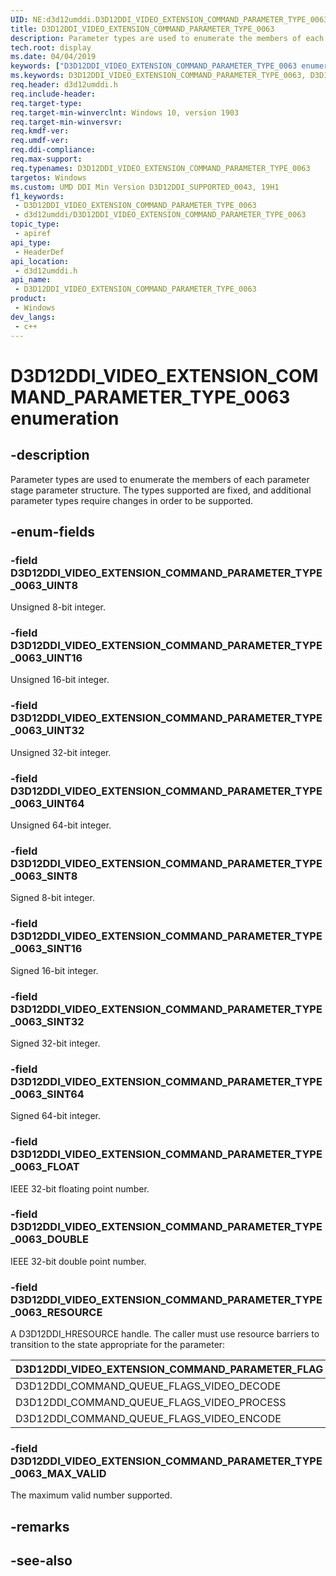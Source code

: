 ```yaml
---
UID: NE:d3d12umddi.D3D12DDI_VIDEO_EXTENSION_COMMAND_PARAMETER_TYPE_0063
title: D3D12DDI_VIDEO_EXTENSION_COMMAND_PARAMETER_TYPE_0063
description: Parameter types are used to enumerate the members of each parameter stage parameter structure.
tech.root: display
ms.date: 04/04/2019
keywords: ["D3D12DDI_VIDEO_EXTENSION_COMMAND_PARAMETER_TYPE_0063 enumeration"]
ms.keywords: D3D12DDI_VIDEO_EXTENSION_COMMAND_PARAMETER_TYPE_0063, D3D12DDI_VIDEO_EXTENSION_COMMAND_PARAMETER_TYPE_0063,
req.header: d3d12umddi.h
req.include-header: 
req.target-type: 
req.target-min-winverclnt: Windows 10, version 1903
req.target-min-winversvr: 
req.kmdf-ver: 
req.umdf-ver: 
req.ddi-compliance: 
req.max-support: 
req.typenames: D3D12DDI_VIDEO_EXTENSION_COMMAND_PARAMETER_TYPE_0063
targetos: Windows
ms.custom: UMD DDI Min Version D3D12DDI_SUPPORTED_0043, 19H1
f1_keywords:
 - D3D12DDI_VIDEO_EXTENSION_COMMAND_PARAMETER_TYPE_0063
 - d3d12umddi/D3D12DDI_VIDEO_EXTENSION_COMMAND_PARAMETER_TYPE_0063
topic_type:
 - apiref
api_type:
 - HeaderDef
api_location:
 - d3d12umddi.h
api_name:
 - D3D12DDI_VIDEO_EXTENSION_COMMAND_PARAMETER_TYPE_0063
product:
 - Windows
dev_langs:
 - c++
---
```


# D3D12DDI_VIDEO_EXTENSION_COMMAND_PARAMETER_TYPE_0063 enumeration


## -description

Parameter types are used to enumerate the members of each parameter stage parameter structure. The types supported are fixed, and additional parameter types require changes in order to be supported.

## -enum-fields

### -field D3D12DDI_VIDEO_EXTENSION_COMMAND_PARAMETER_TYPE_0063_UINT8

Unsigned 8-bit integer.

### -field D3D12DDI_VIDEO_EXTENSION_COMMAND_PARAMETER_TYPE_0063_UINT16

Unsigned 16-bit integer.

### -field D3D12DDI_VIDEO_EXTENSION_COMMAND_PARAMETER_TYPE_0063_UINT32

Unsigned 32-bit integer.

### -field D3D12DDI_VIDEO_EXTENSION_COMMAND_PARAMETER_TYPE_0063_UINT64

Unsigned 64-bit integer.

### -field D3D12DDI_VIDEO_EXTENSION_COMMAND_PARAMETER_TYPE_0063_SINT8

Signed 8-bit integer.

### -field D3D12DDI_VIDEO_EXTENSION_COMMAND_PARAMETER_TYPE_0063_SINT16

Signed 16-bit integer.

### -field D3D12DDI_VIDEO_EXTENSION_COMMAND_PARAMETER_TYPE_0063_SINT32

Signed 32-bit integer.

### -field D3D12DDI_VIDEO_EXTENSION_COMMAND_PARAMETER_TYPE_0063_SINT64

Signed 64-bit integer.

### -field D3D12DDI_VIDEO_EXTENSION_COMMAND_PARAMETER_TYPE_0063_FLOAT

IEEE 32-bit floating point number.

### -field D3D12DDI_VIDEO_EXTENSION_COMMAND_PARAMETER_TYPE_0063_DOUBLE

IEEE 32-bit double point number.

### -field D3D12DDI_VIDEO_EXTENSION_COMMAND_PARAMETER_TYPE_0063_RESOURCE

A D3D12DDI_HRESOURCE handle. The caller must use resource barriers to transition to the state appropriate for the parameter:

|D3D12DDI_VIDEO_EXTENSION_COMMAND_PARAMETER_FLAG|Read|Write|
|---|---|---|
|D3D12DDI_COMMAND_QUEUE_FLAGS_VIDEO_DECODE|D3D12DDI_RESOURCE_STATE_VIDEO_DECODE_READ|D3D12DDI_RESOURCE_STATE_VIDEO_DECODE_WRITE|
|D3D12DDI_COMMAND_QUEUE_FLAGS_VIDEO_PROCESS|D3D12DDI_RESOURCE_STATE_VIDEO_PROCESS_READ|D3D12DDI_RESOURCE_STATE_VIDEO_PROCESS_WRITE|
|D3D12DDI_COMMAND_QUEUE_FLAGS_VIDEO_ENCODE|D3D12DDI_RESOURCE_STATE_VIDEO_ENCODE_READ|D3D12DDI_RESOURCE_STATE_VIDEO_ENCODE_WRITE|

### -field D3D12DDI_VIDEO_EXTENSION_COMMAND_PARAMETER_TYPE_0063_MAX_VALID

The maximum valid number supported.

## -remarks

## -see-also

